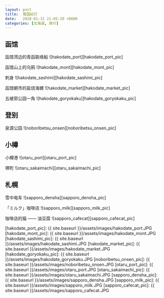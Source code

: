 ```yaml
---
layout: post
title:  雪国纪行
date:   2020-01-31 21:05:20 +0800
categories: [北海道, 旅行]
---
```


## 函馆
函馆湾边的青函联络船
![hakodate_port][hakodate_port_pic]
<br/>

函馆山上的乌鸦
![hakodate_mont][hakodate_mont_pic]
<br/>

刺身
![hakodate_sashimi][hakodate_sashimi_pic]
<br/>

函馆朝市的盐烧海螺
![hakodate_market][hakodate_market_pic]
<br/>

五棱郭公园一角
![hakodate_goryokaku][hakodate_goryokaku_pic]
<br/>

## 登别
泉源公园
![noboribetsu_onsen][noboribetsu_onsen_pic]
<br/>

## 小樽
小樽港
![otaru_port][otaru_port_pic]
<br/>

堺町
![otaru_sakaimachi][otaru_sakaimachi_pic]
<br/>

## 札幌
雪中电车
![sapporo_densha][sapporo_densha_pic]
<br/>

「ミルク」咖啡店
![sapporo_milk][sapporo_milk_pic]
<br/>

咖啡店的猫 —— 油豆腐
![sapporo_cafecat][sapporo_cafecat_pic]
<br/>


[hakodate_port_pic]: {{ site.baseurl }}/assets/images/hakodate_port.JPG
[hakodate_mont_pic]: {{ site.baseurl }}/assets/images/hakodate_mont.JPG
[hakodate_sashimi_pic]: {{ site.baseurl }}/assets/images/hakodate_sashimi.JPG
[hakodate_market_pic]: {{ site.baseurl }}/assets/images/hakodate_market.JPG
[hakodate_goryokaku_pic]: {{ site.baseurl }}/assets/images/hakodate_goryokaku.JPG
[noboribetsu_onsen_pic]: {{ site.baseurl }}/assets/images/noboribetsu_onsen.JPG
[otaru_port_pic]: {{ site.baseurl }}/assets/images/otaru_port.JPG
[otaru_sakaimachi_pic]: {{ site.baseurl }}/assets/images/otaru_sakaimachi.JPG
[sapporo_densha_pic]: {{ site.baseurl }}/assets/images/sapporo_densha.JPG
[sapporo_milk_pic]: {{ site.baseurl }}/assets/images/sapporo_milk.JPG
[sapporo_cafecat_pic]: {{ site.baseurl }}/assets/images/sapporo_cafecat.JPG

